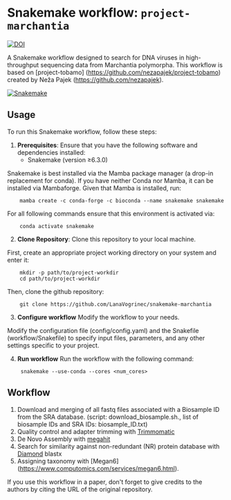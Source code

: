 # Snakemake workflow: `project-marchantia`
[![DOI](https://zenodo.org/badge/801922066.svg)](https://zenodo.org/doi/10.5281/zenodo.13359140)

A Snakemake workflow designed to search for DNA viruses in high-throughput sequencing data from Marchantia polymorpha.
This workflow is based on [project-tobamo] (https://github.com/nezapajek/project-tobamo) created by Neža Pajek (https://github.com/nezapajek). 

[![Snakemake](https://img.shields.io/badge/snakemake-≥6.3.0-brightgreen.svg)](https://snakemake.github.io)

## Usage

To run this Snakemake workflow, follow these steps:

1. **Prerequisites**: Ensure that you have the following software and dependencies installed:
   - Snakemake (version ≥6.3.0)
   
Snakemake is best installed via the Mamba package manager (a drop-in replacement for conda). If you have neither Conda nor Mamba, it can be installed via Mambaforge. Given that Mamba is installed, run:

        mamba create -c conda-forge -c bioconda --name snakemake snakemake

For all following commands ensure that this environment is activated via:

        conda activate snakemake

2. **Clone Repository**: Clone this repository to your local machine.

First, create an appropriate project working directory on your system and enter it:

        mkdir -p path/to/project-workdir
        cd path/to/project-workdir

Then, clone the github repository:
   
        git clone https://github.com/LanaVogrinec/snakemake-marchantia

3. **Configure workflow** Modify the workflow to your needs.

Modify the configuration file (config/config.yaml) and the Snakefile (workflow/Snakefile) to specify input files, parameters, and any other settings specific to your project. 

4. **Run workflow** Run the workflow with the following command: 

        snakemake --use-conda --cores <num_cores> 

## Workflow

1. Download and merging of all fastq files associated with a Biosample ID from the SRA database. 
    (script: download_biosample.sh., list of biosample IDs and SRA IDs: biosample_ID.txt)
2. Quality control and adapter trimming with [Trimmomatic](http://www.usadellab.org/cms/?page=trimmomatic)
3. De Novo Assembly with [megahit](https://www.metagenomics.wiki/tools/assembly/megahit)
4. Search for similarity against non-redundant (NR) protein database with [Diamond](https://bio.tools/diamond) blastx
5. Assigning taxonomy with [Megan6] (https://www.computomics.com/services/megan6.html).


If you use this workflow in a paper, don't forget to give credits to the authors by citing the URL of the original repository.
